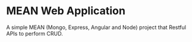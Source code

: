 # MEAN Web Application

A simple MEAN (Mongo, Express, Angular and Node) project that Restful APIs to perform CRUD.